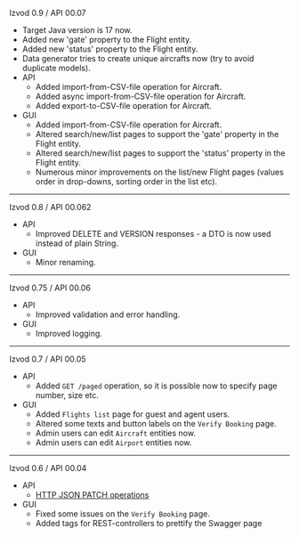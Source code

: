 Izvod 0.9 / API 00.07
- Target Java version is 17 now.
- Added new 'gate' property to the Flight entity.
- Added new 'status' property to the Flight entity.
- Data generator tries to create unique aircrafts now (try to avoid duplicate models).
- API
  - Added import-from-CSV-file operation for Aircraft.
  - Added async import-from-CSV-file operation for Aircraft.
  - Added export-to-CSV-file operation for Aircraft.
- GUI
  - Added import-from-CSV-file operation for Aircraft.
  - Altered search/new/list pages to support the 'gate' property in the Flight entity.
  - Altered search/new/list pages to support the 'status' property in the Flight entity.
  - Numerous minor improvements on the list/new Flight pages (values order in drop-downs, sorting order in the list etc).
--------------
Izvod 0.8 / API 00.062
- API
  - Improved DELETE and VERSION responses - a DTO is now used instead of plain String.
- GUI
  - Minor renaming.
--------------
Izvod 0.75 / API 00.06
- API
  - Improved validation and error handling.
- GUI
  - Improved logging.
--------------
Izvod 0.7 / API 00.05
- API
  - Added ``GET /paged`` operation, so it is possible now to specify page number, size etc.
- GUI
  - Added ``Flights list`` page for guest and agent users.
  - Altered some texts and button labels on the ``Verify Booking`` page.
  - Admin users can edit ``Aircraft`` entities now.
  - Admin users can edit ``Airport`` entities now.
--------------
Izvod 0.6 / API 00.04
- API
  - [HTTP JSON PATCH operations](https://www.baeldung.com/spring-rest-json-patch)
- GUI
  - Fixed some issues on the ``Verify Booking`` page.
  - Added tags for REST-controllers to prettify the Swagger page